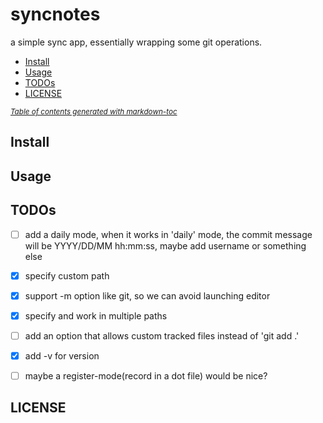 # syncnotes
a simple sync app, essentially wrapping some git operations.

<!--[!TOC] -->
- [Install](#install)
- [Usage](#usage)
- [TODOs](#todos)
- [LICENSE](#license)

<small><i><a href='http://ecotrust-canada.github.io/markdown-toc/'>Table of contents generated with markdown-toc</a></i></small>

## Install

## Usage

## TODOs
- [ ] add a daily mode, when it works in 'daily' mode, the commit message will be YYYY/DD/MM hh:mm:ss, maybe add username or something else
- [x] specify custom path
- [x] support -m option like git, so we can avoid launching editor 
- [x] specify and work in multiple paths
- [ ] add an option that allows custom tracked files instead of 'git add .'
- [x] add -v for version
- [ ] maybe a register-mode(record in a dot file) would be nice?


## LICENSE


